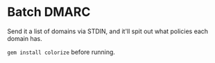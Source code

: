 Batch DMARC
======

Send it a list of domains via STDIN, and it'll spit out what policies each domain has.

`gem install colorize` before running.
